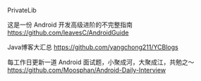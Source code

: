 PrivateLib

这是一份 Android 开发高级进阶的不完整指南 https://github.com/leavesC/AndroidGuide

Java博客大汇总 https://github.com/yangchong211/YCBlogs

每工作日更新一道 Android 面试题，小聚成河，大聚成江，共勉之～ https://github.com/Moosphan/Android-Daily-Interview